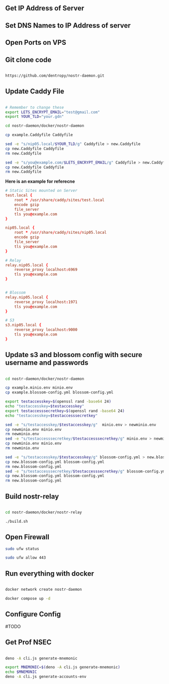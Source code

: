 ## Get IP Address of Server

## Set DNS Names to IP Address of server

## Open Ports on VPS

## Git clone code

``` bash

https://github.com/dentropy/nostr-daemon.git

```

## Update Caddy File

``` bash

# Remember to change these
export LETS_ENCRYPT_EMAIL="test@gmail.com"
export YOUR_TLD="your.gdn"

cd nostr-daemon/docker/nostr-daemon

cp example.Caddyfile Caddyfile

sed -e "s/nip05.local/$YOUR_TLD/g" Caddyfile > new.Caddyfile
cp new.Caddyfile Caddyfile
rm new.Caddyfile

sed -e "s/you@example.com/$LETS_ENCRYPT_EMAIL/g" Caddyfile > new.Caddyfile
cp new.Caddyfile Caddyfile
rm new.Caddyfile

```

**Here is an example for referecne**
``` toml
# Static Sites mounted on Server
test.local {
	root * /usr/share/caddy/sites/test.local
	encode gzip
	file_server
    tls you@example.com
}

nip05.local {
	root * /usr/share/caddy/sites/nip05.local
	encode gzip
	file_server
    tls you@example.com
}

# Relay
relay.nip05.local {
    reverse_proxy localhost:6969
    tls you@example.com
}


# Blossom
relay.nip05.local {
    reverse_proxy localhost:1971
    tls you@example.com
}

# S3
s3.nip05.local {
    reverse_proxy localhost:9000
    tls you@example.com
}

```

## Update s3 and blossom config with secure username and passwords

``` bash

cd nostr-daemon/docker/nostr-daemon

cp example.minio.env minio.env
cp example.blossom-config.yml blossom-config.yml

export testaccesskey=$(openssl rand -base64 24)
echo "testaccesskey=$testaccesskey"
export testaccesssecretkey=$(openssl rand -base64 24)
echo "testaccesskey=$testaccesssecretkey"

sed -e "s/testaccesskey/$testaccesskey/g"  minio.env > newminio.env
cp newminio.env minio.env
rm newminio.env
sed -e "s/testaccesssecretkey/$testaccesssecretkey/g" minio.env > newminio.env
cp newminio.env minio.env
rm newminio.env

sed -e "s/testaccesskey/$testaccesskey/g" blossom-config.yml > new.blossom-config.yml
cp new.blossom-config.yml blossom-config.yml
rm new.blossom-config.yml
sed -e "s/testaccesssecretkey/$testaccesssecretkey/g" blossom-config.yml > new.blossom-config.yml
cp new.blossom-config.yml blossom-config.yml
rm new.blossom-config.yml

```

## Build nostr-relay

``` bash

cd nostr-daemon/docker/nostr-relay

./build.sh

```

## Open Firewall 

``` bash
sudo ufw status

sudo ufw allow 443

```
## Run everything with docker

``` bash

docker network create nostr-daemon

docker compose up -d

```

## Configure Config

#TODO

## Get Prof NSEC

``` bash

deno -A cli.js generate-mnemonic

export MNEMONIC=$(deno -A cli.js generate-mnemonic)
echo $MNEMONIC
deno -A cli.js generate-accounts-env

```